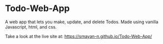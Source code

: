 # Todo-Web-App
A web app that lets you make, update, and delete Todos.
Made using vanilla Javascript, html, and css.

Take a look at the live site at: https://smayan-n.github.io/Todo-Web-App/
